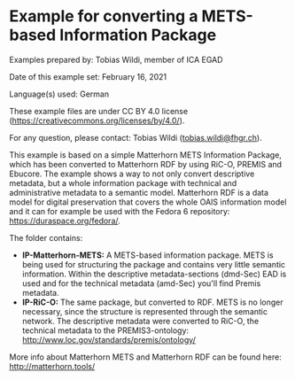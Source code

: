 # Example for converting a METS-based Information Package

Examples prepared by: Tobias Wildi, member of ICA EGAD

Date of this example set: February 16, 2021

Language(s) used: German

These example files are under CC BY 4.0 license (https://creativecommons.org/licenses/by/4.0/).

For any question, please contact: Tobias Wildi (tobias.wildi@fhgr.ch).

This example is based on a simple Matterhorn METS Information Package, which has been converted to Matterhorn RDF by using RiC-O, PREMIS and Ebucore. The example shows a way to not only convert descriptive metadata, but a whole information package with technical and administrative metadata to a semantic model. Matterhorn RDF is a data model for digital preservation that covers the whole OAIS information model and it can for example be used with the Fedora 6 repository: https://duraspace.org/fedora/.

The folder contains:
- **IP-Matterhorn-METS:** A METS-based information package. METS is being used for structuring the package and contains very little semantic information. Within the descriptive metadata-sections (dmd-Sec) EAD is used and for the technical metadata (amd-Sec) you'll find Premis metadata.
- **IP-RiC-O:** The same package, but converted to RDF. METS is no longer necessary, since the structure is represented through the semantic network. The descriptive metadata were converted to RiC-O, the technical metadata to the PREMIS3-ontology: http://www.loc.gov/standards/premis/ontology/

More info about Matterhorn METS and Matterhorn RDF can be found here: http://matterhorn.tools/
